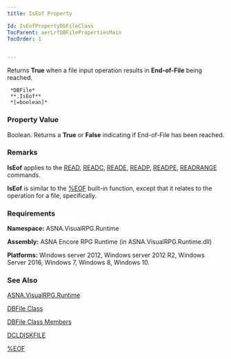 ```yaml
---
title: IsEof Property

Id: IsEofPropertyDbFileClass
TocParent: aerLrfDBFilePropertiesMain
TocOrder: 1


---
```


Returns **True** when a file input operation results in **End-of-File** being reached. 

```
 *DBFile* 
 **.IsEof** 
 *[=boolean]*  
```

### Property Value
Boolean. Returns a **True** or **False** indicating if End-of-File has been reached. 

### Remarks
**IsEof** applies to the [READ](READ.html), [READC](READC.html), [READE](READE.html), [READP](READP.html), [READPE](READPE.html), [READRANGE](READRANGE.html) commands. 

**IsEof** is similar to the [%EOF](EOF_Function.html) built-in function, except that it relates to the operation for a file, specifically. 

### Requirements
**Namespace:** ASNA.VisualRPG.Runtime 

**Assembly:** ASNA Encore RPG Runtime (in ASNA.VisualRPG.Runtime.dll) 

**Platforms:** Windows server 2012, Windows server 2012 R2, Windows Server 2016, Windows 7, Windows 8, Windows 10. 

### See Also
[ASNA.VisualRPG.Runtime](ecrLrfRuntimeNamespace.html)

[DBFile Class](ecrLrfDBFileClass.html)

[DBFile Class Members](ecrLrfDBFileMembers.html)

[DCLDISKFILE](DCLDISKFILE.html)

[%EOF](EOF_Function.html) 
